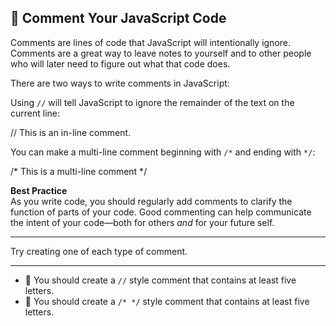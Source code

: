 🚀 Comment Your JavaScript Code
-------------------------------

Comments are lines of code that JavaScript will intentionally ignore. Comments are a great way to leave notes to yourself and to other people who will later need to figure out what that code does.

There are two ways to write comments in JavaScript:

Using `//` will tell JavaScript to ignore the remainder of the text on the current line:

// This is an in-line comment.

You can make a multi-line comment beginning with `/*` and ending with `*/`:

/\* This is a
multi-line comment \*/

**Best Practice**  
As you write code, you should regularly add comments to clarify the function of parts of your code. Good commenting can help communicate the intent of your code—both for others _and_ for your future self.

* * *

Try creating one of each type of comment.

* * *

*   🧪 You should create a `//` style comment that contains at least five letters.
*   🧪 You should create a `/* */` style comment that contains at least five letters.